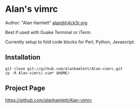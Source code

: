 Alan's vimrc
====================

Author: "Alan Hamlett" <alan@h4ck3r.org>

Best if used with Guake Terminal or iTerm.

Currently setup to fold code blocks for Perl, Python, Javascript.

Installation
-------

    git clone git://github.com/alanhamlett/Alan-vimrc.git
    cp -R Alan-vimrc/.vim* $HOME/

Project Page
------------

https://github.com/alanhamlett/Alan-vimrc

